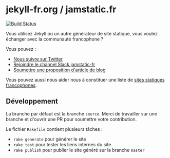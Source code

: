 # jekyll-fr.org / jamstatic.fr

[![Build Status](https://travis-ci.org/jekyll-fr/jekyll-fr.github.io.svg?branch=master)](https://travis-ci.org/jekyll-fr/jekyll-fr.github.io)

Vous utilisez Jekyll ou un autre générateur de site statique, vous voulez échanger avec la communauté francophone ?

Vous pouvez :

* [Nous suivre sur Twitter](https://twitter.com/jamstatic_fr)
* [Rejoindre le channel Slack jamstatic-fr](https://jekyll-fr.herokuapp.com/)
* [Soumettre une proposition d'article de blog](https://github.com/jekyll-fr/jekyll-fr.github.io/projects/1)

Vous pouvez aussi nous aider nous à constituer une liste de [sites statiques francophones](https://github.com/jekyll-fr/jekyll-fr.github.io/wiki/Sources-des-sites-francophones).

## Développement

La branche par défaut est la branche `source`.
Merci de travailler sur une branche et d'ouvrir une PR pour soumettre votre contribution.

Le fichier `Rakefile` contient plusieurs tâches :

  * `rake generate` pour générer le site
  * `rake test` pour tester les liens internes du site
  * `rake publish` pour publier le site généré sur la branche `master`
